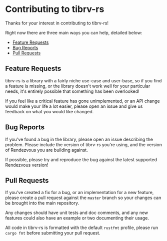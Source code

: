 # Contributing to tibrv-rs

Thanks for your interest in contributing to tibrv-rs!

Right now there are three main ways you can help, detailed below:

* [Feature Requests](#feature-requests)
* [Bug Reports](#bug-reports)
* [Pull Requests](#pull-requests)

## Feature Requests
[feature-requests]: #feature-requests

tibrv-rs is a library with a fairly niche use-case and user-base, so if
you find a feature is missing, or the library doesn't work well for your
particular needs, it's entirely possible that something has been overlooked!

If you feel like a critical feature has gone unimplemented, or an API
change would make your life a lot easier, please open an issue and give
us feedback on what you would like changed.


## Bug Reports
[bug-reports]: #bug-reports

If you've found a bug in the library, please open an issue describing
the problem. Please include the version of tibrv-rs you're using, and
the version of Rendezvous you are building against.

If possible, please try and reproduce the bug against the latest
supported Rendezvous version!


## Pull Requests
[pull-requests]: #pull-requests

If you've created a fix for a bug, or an implementation for a new
feature, please create a pull request against the `master` branch so
your changes can be brought into the main repository.

Any changes should have unit tests and doc comments, and any new
features could also have an example or two documenting their usage.

All code in tibrv-rs is formatted with the default `rustfmt` profile,
please run `cargo fmt` before submitting your pull request.


